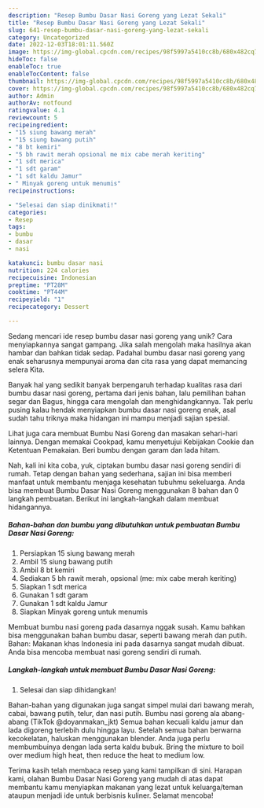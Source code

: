 ```yaml
---
description: "Resep Bumbu Dasar Nasi Goreng yang Lezat Sekali"
title: "Resep Bumbu Dasar Nasi Goreng yang Lezat Sekali"
slug: 641-resep-bumbu-dasar-nasi-goreng-yang-lezat-sekali
category: Uncategorized
date: 2022-12-03T18:01:11.560Z
image: https://img-global.cpcdn.com/recipes/98f5997a5410cc8b/680x482cq70/bumbu-dasar-nasi-goreng-foto-resep-utama.jpg
hideToc: false
enableToc: true
enableTocContent: false
thumbnail: https://img-global.cpcdn.com/recipes/98f5997a5410cc8b/680x482cq70/bumbu-dasar-nasi-goreng-foto-resep-utama.jpg
cover: https://img-global.cpcdn.com/recipes/98f5997a5410cc8b/680x482cq70/bumbu-dasar-nasi-goreng-foto-resep-utama.jpg
author: Admin
authorAv: notfound
ratingvalue: 4.1
reviewcount: 5
recipeingredient:
- "15 siung bawang merah"
- "15 siung bawang putih"
- "8 bt kemiri"
- "5 bh rawit merah opsional me mix cabe merah keriting"
- "1 sdt merica"
- "1 sdt garam"
- "1 sdt kaldu Jamur"
- " Minyak goreng untuk menumis"
recipeinstructions:

- "Selesai dan siap dinikmati!"
categories:
- Resep
tags:
- bumbu
- dasar
- nasi

katakunci: bumbu dasar nasi 
nutrition: 224 calories
recipecuisine: Indonesian
preptime: "PT28M"
cooktime: "PT44M"
recipeyield: "1"
recipecategory: Dessert

---
```





Sedang mencari ide resep bumbu dasar nasi goreng yang unik? Cara menyiapkannya sangat gampang. Jika salah mengolah maka hasilnya akan hambar dan bahkan tidak sedap. Padahal bumbu dasar nasi goreng yang enak seharusnya mempunyai aroma dan cita rasa yang dapat memancing selera Kita.





Banyak hal yang sedikit banyak berpengaruh terhadap kualitas rasa dari bumbu dasar nasi goreng, pertama dari jenis bahan, lalu pemilihan bahan segar dan Bagus, hingga cara mengolah dan menghidangkannya. Tak perlu pusing kalau hendak menyiapkan bumbu dasar nasi goreng enak,      asal sudah tahu triknya maka hidangan ini mampu menjadi sajian spesial.














Lihat juga cara membuat Bumbu Nasi Goreng dan masakan sehari-hari lainnya. Dengan memakai Cookpad, kamu menyetujui Kebijakan Cookie dan Ketentuan Pemakaian. Beri bumbu dengan garam dan lada hitam.






Nah, kali ini kita coba, yuk, ciptakan bumbu dasar nasi goreng sendiri di rumah. Tetap dengan bahan yang sederhana, sajian ini bisa memberi manfaat untuk membantu menjaga kesehatan tubuhmu sekeluarga. Anda bisa membuat Bumbu Dasar Nasi Goreng menggunakan 8 bahan dan 0 langkah pembuatan. Berikut ini langkah-langkah dalam membuat hidangannya.

<!--inarticleads1-->

##### Bahan-bahan dan bumbu yang dibutuhkan untuk pembuatan Bumbu Dasar Nasi Goreng:

1. Persiapkan 15 siung bawang merah
1. Ambil 15 siung bawang putih
1. Ambil 8 bt kemiri
1. Sediakan 5 bh rawit merah, opsional (me: mix cabe merah keriting)
1. Siapkan 1 sdt merica
1. Gunakan 1 sdt garam
1. Gunakan 1 sdt kaldu Jamur
1. Siapkan  Minyak goreng untuk menumis


Membuat bumbu nasi goreng pada dasarnya nggak susah. Kamu bahkan bisa menggunakan bahan bumbu dasar, seperti bawang merah dan putih. Bahan: Makanan khas Indonesia ini pada dasarnya sangat mudah dibuat. Anda bisa mencoba membuat nasi goreng sendiri di rumah. 

<!--inarticleads2-->

##### Langkah-langkah untuk membuat Bumbu Dasar Nasi Goreng:


1. Selesai dan siap dihidangkan!

Bahan-bahan yang digunakan juga sangat simpel mulai dari bawang merah, cabai, bawang putih, telur, dan nasi putih. Bumbu nasi goreng ala abang-abang (TikTok @doyanmakan_jkt) Semua bahan kecuali kaldu jamur dan lada digoreng terlebih dulu hingga layu. Setelah semua bahan berwarna kecokelatan, haluskan menggunakan blender. Anda juga perlu membumbuinya dengan lada serta kaldu bubuk. Bring the mixture to boil over medium high heat, then reduce the heat to medium low. 

Terima kasih telah membaca resep yang kami tampilkan di sini. Harapan kami, olahan Bumbu Dasar Nasi Goreng yang mudah di atas dapat membantu kamu menyiapkan makanan yang lezat untuk keluarga/teman ataupun menjadi ide untuk berbisnis kuliner. Selamat mencoba!
